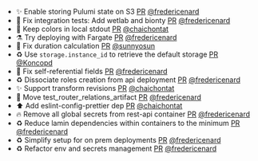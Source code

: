 - ✨ Enable storing Pulumi state on S3 [PR](https://github.com/laminlabs/laminhub/pull/1068) [@fredericenard](https://github.com/fredericenard)
- 💚 Fix integration tests: Add wetlab and bionty [PR](https://github.com/laminlabs/laminhub/pull/1067) [@fredericenard](https://github.com/fredericenard)
- :art: Keep colors in local stdout [PR](https://github.com/laminlabs/laminhub/pull/1065) [@chaichontat](https://github.com/chaichontat)
- ⚗️ Try deploying with Fargate [PR](https://github.com/laminlabs/laminhub/pull/1051) [@fredericenard](https://github.com/fredericenard)
- 💄 Fix duration calculation [PR](https://github.com/laminlabs/laminhub/pull/1061) [@sunnyosun](https://github.com/sunnyosun)
- ♻️ Use `storage.instance_id` to retrieve the default storage [PR](https://github.com/laminlabs/laminhub/pull/1042) [@Koncopd](https://github.com/Koncopd)
- 🐛 Fix self-referential fields [PR](https://github.com/laminlabs/laminhub/pull/1054) [@fredericenard](https://github.com/fredericenard)
- ♻️ Dissociate roles creation from api deployment [PR](https://github.com/laminlabs/laminhub/pull/1057) [@fredericenard](https://github.com/fredericenard)
- :sparkles: Support transform revisions [PR](https://github.com/laminlabs/laminhub/pull/1056) [@chaichontat](https://github.com/chaichontat)
- 🚚 Move test_router_relations_artifact [PR](https://github.com/laminlabs/laminhub/pull/1053) [@fredericenard](https://github.com/fredericenard)
- :arrow_up: Add eslint-config-prettier dep [PR](https://github.com/laminlabs/laminhub/pull/1052) [@chaichontat](https://github.com/chaichontat)
- 🔥 Remove all global secrets from rest-api container [PR](https://github.com/laminlabs/laminhub/pull/1048) [@fredericenard](https://github.com/fredericenard)
- ♻️ Reduce lamin dependencies within containers to the minimum [PR](https://github.com/laminlabs/laminhub/pull/1047) [@fredericenard](https://github.com/fredericenard)
- ♻️ Simplify setup for on prem deployments [PR](https://github.com/laminlabs/laminhub/pull/1044) [@fredericenard](https://github.com/fredericenard)
- ♻️ Refactor env and secrets management [PR](https://github.com/laminlabs/laminhub/pull/1045) [@fredericenard](https://github.com/fredericenard)
